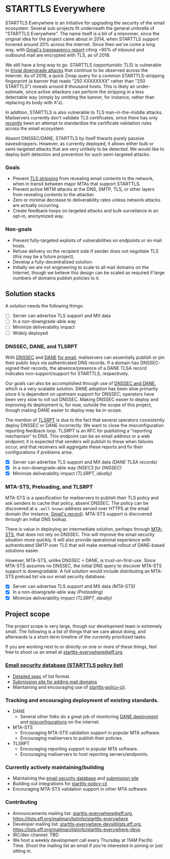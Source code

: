# STARTTLS Everywhere

STARTTLS Everywhere is an initiative for upgrading the security of the email ecosystem. Several sub-projects fit underneath the general umbrella of "STARTTLS Everywhere". The name itself is a bit of a misnomer, since the original idea for the project came about in 2014, when STARTTLS support hovered around 20% across the internet. Since then we've come a long way, with [Gmail's transparency report](https://transparencyreport.google.com/safer-email/overview) citing ~90% of inbound and outbound mail are encrypted with TLS, as of 2018.

We still have a long way to go. STARTTLS (opportunistic TLS) is vulnerable to [trivial downgrade attacks](https://stomp.colorado.edu/blog/blog/2012/12/31/on-smtp-starttls-and-the-cisco-asa/) that continue to be observed across the Internet. As of 2018, a quick Zmap query for a common STARTTLS-stripping fingerprint (a banner that reads "250 XXXXXXXX" rather than "250 STARTTLS") reveals around 8 thousand hosts. This is likely an under-estimate, since active attackers can perform the stripping in a less detectable way (simply by omitting the banner, for instance, rather than replacing its body with X's).

In addition, STARTTLS is also vulnerable to TLS man-in-the-middle attacks. Mailservers currently don't validate TLS certificates, since there has only [recently](https://tools.ietf.org/html/rfc8461#section-4.2) been an attempt to standardize the certificate validation rules across the email ecosystem.

Absent DNSSEC/DANE, STARTTLS by itself thwarts purely passive eavesdroppers. However, as currently deployed, it allows either bulk or semi-targeted attacks that are very unlikely to be detected. We would like to deploy both detection and prevention for such semi-targeted attacks.

### Goals

 *  Prevent [TLS stripping](https://www.eff.org/deeplinks/2014/11/starttls-downgrade-attacks) from revealing email contents to the network, when in transit between major MTAs that support STARTTLS.
 *  Prevent active MITM attacks at the DNS, SMTP, TLS, or other layers from revealing contents to the attacker.
 *  Zero or minimal decrease to deliverability rates unless network attacks are actually occurring.
 *  Create feedback-loops on targeted attacks and bulk surveilance in an opt-in, anonymized way.

### Non-goals

 *  Prevent fully-targeted exploits of vulnerabilities on endpoints or on mail hosts.
 *  Refuse delivery on the recipient side if sender does not negotiate TLS (this may be a future project).
 *  Develop a fully-decentralized solution.
 *  Initially we are not engineering to scale to all mail domains on the Internet, though we believe this design can be scaled as required if large numbers of domains publish policies to it.

## Solution stacks

A solution needs the following things:
 - [ ] Server can advertise TLS support and MX data
 - [ ] In a non-downgrade-able way
 - [ ] Minimize deliverability impact
 - [ ] Widely deployed

### DNSSEC, DANE, and TLSRPT

With [DNSSEC](https://tools.ietf.org/html/rfc4034) and [DANE](https://tools.ietf.org/html/rfc6698) [for email](https://tools.ietf.org/html/rfc7672), mailservers can essentially publish or pin their public keys via authenticated DNS records. If a domain has DNSSEC-signed their records, the absence/presence of a DANE TLSA record indicates non-support/support for STARTTLS, respectively.

Our goals can also be accomplished through use of [DNSSEC and DANE](https://tools.ietf.org/html/rfc7672), which is a very scalable solution. DANE adoption has been slow primarily since it is dependent on upstream support for DNSSEC; operators have been very slow to roll out DNSSEC. Making DNSSEC easier to deploy and improving its deployment is, for now, outside the scope of this project, though making DANE easier to deploy may be in-scope.

The mention of [TLSRPT](https://tools.ietf.org/html/rfc8460) is due to the fact that several operators consistently deploy DNSSEC or DANE incorrectly. We want to close the misconfiguration reporting feedback loop. TLSRPT is an RFC for publishing a "reporting mechanism" to DNS. This endpoint can be an email address or a web endpoint; it is expected that senders will publish to these when failures occur, and that receivers will aggregate these reports and fix their configurations if problems arise.

 - [x] Server can advertise TLS support and MX data *(DANE TLSA records)*
 - [x] In a non-downgrade-able way *(NSEC3 for DNSSEC)*
 - [x] Minimize deliverability impact *(TLSRPT, ideally)*

### MTA-STS, Preloading, and TLSRPT

MTA-STS is a specification for mailservers to publish their TLS policy and ask senders to cache that policy, absent DNSSEC. The policy can be discovered at a `.well-known` address served over HTTPS at the email domain (for instance, [Gmail's record](https://mta-sts.gmail.com/.well-known/mta-sts.txt)). MTA-STS support is discovered through an initial DNS lookup.

There is value in deploying an intermediate solution, perhaps through [MTA-STS](https://tools.ietf.org/html/rfc8461), that does not rely on DNSSEC. This will improve the email security situation more quickly. It will also provide operational experience with authenticated SMTP over TLS that will make eventual rollout of DANE-based solutions easier.

However, MTA-STS, unlike DNSSEC + DANE, is trust-on-first-use. Since MTA-STS assumes no DNSSEC, the initial DNS query to discover MTA-STS support is downgradable. A full solution would include distributing an MTA-STS preload list via our email security database.

 - [x] Server can advertise TLS support and MX data *(MTA-STS)*
 - [x] In a non-downgrade-able way *(Preloading)*
 - [x] Minimize deliverability impact *(TLSRPT, ideally)*

## Project scope

The project scope is very large, though our development team is extremely small. The following is a list of things that we care about doing, and afterwards is a short-term timeline of the currently prioritized tasks.

If you are working next to or directly on one or more of these things, feel free to shoot us an email at starttls-everywhere@eff.org.

### [Email security database (STARTTLS policy list)](POLICY_LIST.md)

 * [Detailed spec](RULES.md) of list format.
 * [Submission site for adding mail domains](https://starttls-everywhere.org)
 * Maintaining and encouraging use of [starttls-policy-cli](https://github.com/EFForg/starttls-policy-cli).

### Tracking and encouraging deployment of existing standards.

 * DANE
    * Several other folks do a great job of monitoring [DANE deployment](https://mail.sys4.de/pipermail/dane-users/) and [misconfigurations](https://danefail.org/) on the internet.
 * MTA-STS
    * Encouraging MTA-STS validation support in popular MTA software.
    * Encouraging mailservers to publish their policies.
 * TLSRPT
    * Encouraging reporting support in popular MTA software.
    * Encouraging mailservers to host reporting servers/endpoints.

### Currently actively maintaining/building

 * Maintaining the [email security database](policy.json) and [submission site](https://starttls-everywhere.org)
 * Building out integrations for [starttls-policy-cli](starttls-policy/README.md)
 * Encouraging MTA-STS validation support in other MTA software.

### Contributing

 * Announcements mailing list: starttls-everywhere@eff.org, https://lists.eff.org/mailman/listinfo/starttls-everywhere
 * Developer mailing list: starttls-everywhere-devs@lists.eff.org, https://lists.eff.org/mailman/listinfo/starttls-everywhere-devs
 * IRC/dev channel: TBD
 * We host a weekly development call every Thursday at 11AM Pacific Time. Shoot the mailing list an email if you're interested in joining or just sitting in.

